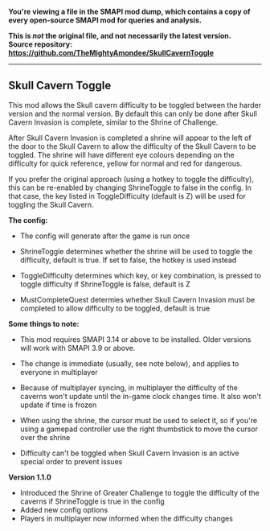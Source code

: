 **You're viewing a file in the SMAPI mod dump, which contains a copy of every open-source SMAPI mod
for queries and analysis.**

**This is _not_ the original file, and not necessarily the latest version.**  
**Source repository: https://github.com/TheMightyAmondee/SkullCavernToggle**

----

## Skull Cavern Toggle

This mod allows the Skull cavern difficulty to be toggled between the harder version and the normal version. By default this can only be done after Skull Cavern Invasion is complete, similar to the Shrine of Challenge.

After Skull Cavern Invasion is completed a shrine will appear to the left of the door to the Skull Cavern to allow the difficulty of the Skull Cavern to be toggled. The shrine will have different eye colours depending on the difficulty for quick reference, yellow for normal and red for dangerous.

If you prefer the original approach (using a hotkey to toggle the difficulty), this can be re-enabled by changing ShrineToggle to false in the config. In that case, the key listed in ToggleDifficulty (default is Z) will be used for toggling the Skull Cavern.

**The config:**

- The config will generate after the game is run once

- ShrineToggle determines whether the shrine will be used to toggle the difficulty, default is true. If set to false, the hotkey is used instead

- ToggleDifficulty determines which key, or key combination, is pressed to toggle difficulty if ShrineToggle is false, default is Z

- MustCompleteQuest determies whether Skull Cavern Invasion must be completed to allow difficulty to be toggled, default is true

**Some things to note:**

- This mod requires SMAPI 3.14 or above to be installed. Older versions will work with SMAPI 3.9 or above.

- The change is immediate (usually, see note below), and applies to everyone in multiplayer

- Because of multiplayer syncing, in multiplayer the difficulty of the caverns won't update until the in-game clock changes time. It also won't update if time is frozen

- When using the shrine, the cursor must be used to select it, so if you're using a gamepad controller use the right thumbstick to move the cursor over the shrine

- Difficulty can't be toggled when Skull Cavern Invasion is an active special order to prevent issues


**Version 1.1.0**
- Introduced the Shrine of Greater Challenge to toggle the difficulty of the caverns if ShrineToggle is true in the config
- Added new config options
- Players in multiplayer now informed when the difficulty changes
